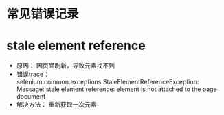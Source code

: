 # 常见错误记录

# stale element reference

* 原因： 因页面刷新，导致元素找不到
* 错误trace： selenium.common.exceptions.StaleElementReferenceException: Message: stale element reference: element is not attached to the page document
* 解决方法： 重新获取一次元素


